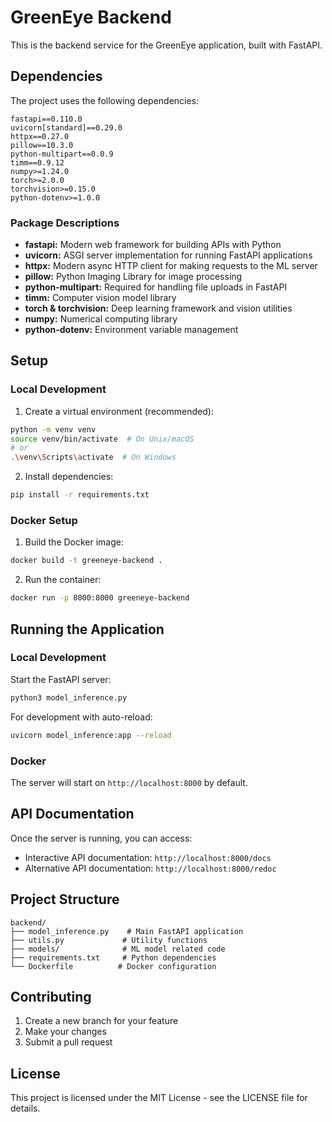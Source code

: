 # GreenEye Backend

This is the backend service for the GreenEye application, built with FastAPI.

## Dependencies

The project uses the following dependencies:

```
fastapi==0.110.0
uvicorn[standard]==0.29.0
httpx==0.27.0
pillow==10.3.0
python-multipart==0.0.9
timm==0.9.12
numpy>=1.24.0
torch>=2.0.0
torchvision>=0.15.0
python-dotenv>=1.0.0
```

### Package Descriptions
- **fastapi:** Modern web framework for building APIs with Python
- **uvicorn:** ASGI server implementation for running FastAPI applications
- **httpx:** Modern async HTTP client for making requests to the ML server
- **pillow:** Python Imaging Library for image processing
- **python-multipart:** Required for handling file uploads in FastAPI
- **timm:** Computer vision model library
- **torch & torchvision:** Deep learning framework and vision utilities
- **numpy:** Numerical computing library
- **python-dotenv:** Environment variable management

## Setup

### Local Development

1. Create a virtual environment (recommended):
```sh
python -m venv venv
source venv/bin/activate  # On Unix/macOS
# or
.\venv\Scripts\activate  # On Windows
```

2. Install dependencies:
```sh
pip install -r requirements.txt
```

### Docker Setup

1. Build the Docker image:
```sh
docker build -t greeneye-backend .
```

2. Run the container:
```sh
docker run -p 8000:8000 greeneye-backend
```

## Running the Application

### Local Development
Start the FastAPI server:
```sh
python3 model_inference.py
```

For development with auto-reload:
```sh
uvicorn model_inference:app --reload
```

### Docker
The server will start on `http://localhost:8000` by default.

## API Documentation

Once the server is running, you can access:
- Interactive API documentation: `http://localhost:8000/docs`
- Alternative API documentation: `http://localhost:8000/redoc`

## Project Structure

```
backend/
├── model_inference.py    # Main FastAPI application
├── utils.py             # Utility functions
├── models/              # ML model related code
├── requirements.txt     # Python dependencies
└── Dockerfile          # Docker configuration
```

## Contributing

1. Create a new branch for your feature
2. Make your changes
3. Submit a pull request

## License

This project is licensed under the MIT License - see the LICENSE file for details.

